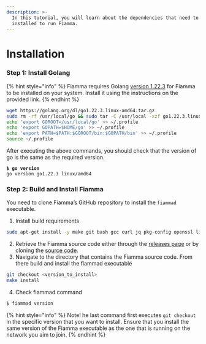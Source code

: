 ```yaml
---
description: >-
  In this tutorial, you will learn about the dependencies that need to be
  installed to run Fiamma.
---
```


# Installation

### Step 1: Install Golang <a href="#step-1-install-golang" id="step-1-install-golang"></a>

{% hint style="info" %}
Fiamma requires Golang [version 1.22.3](https://go.dev/doc/install) for Fiamma to be installed on your system. Install it using the instructions on the provided link.
{% endhint %}

```bash
wget https://golang.org/dl/go1.22.3.linux-amd64.tar.gz
sudo rm -rf /usr/local/go && sudo tar -C /usr/local -xzf go1.22.3.linux-amd64.tar.gz
echo 'export GOROOT=/usr/local/go' >> ~/.profile
echo 'export GOPATH=$HOME/go' >> ~/.profile
echo 'export PATH=$PATH:$GOROOT/bin:$GOPATH/bin' >> ~/.profile
source ~/.profile
```

After executing the above commands, you should check that the version of go is the same as the required version.

<pre class="language-bash"><code class="lang-bash"><strong>$ go version
</strong>go version go1.22.3 linux/amd64
</code></pre>

### Step 2: Build and Install Fiamma <a href="#step-1-install-golang" id="step-1-install-golang"></a>

You need to clone Fiamma’s GitHub repository to install the `fiammad` executable.

1. Install build requirements

```bash
sudo apt-get install -y make git bash gcc curl jq pkg-config openssl libssl-dev
```

2. Retrieve the Fiamma source code either through the [releases page](https://github.com/fiamma-chain/fiamma/releases) or by cloning the [source code](https://github.com/fiamma-chain/fiamma).
3. Navigate to the directory that contains the Fiamma source code. From there build and install the fiammad executable

```bash
git checkout <version_to_install>
make install
```

4. Check fiammad command

```bash
$ fiammad version
```

{% hint style="info" %}
Note! he last command first executes `git checkout` in the specific version that you want to install. Ensure that you install the same version of the Fiamma executable as the one that is running on the network you aim to join.
{% endhint %}
